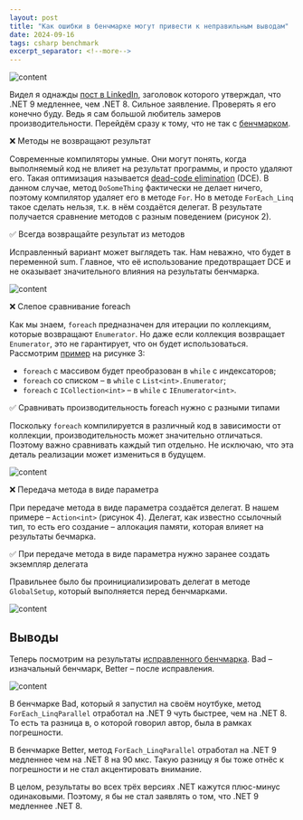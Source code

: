 ```yaml
---
layout: post
title: "Как ошибки в бенчмарке могут привести к неправильным выводам"
date: 2024-09-16
tags: csharp benchmark
excerpt_separator: <!--more-->
---
```


<img src="{{site.baseurl}}/assets/2024/09/2024-09-16-bad-vs-better-benchmark/image01.png" alt="content">

Видел я однажды [пост в LinkedIn](https://www.linkedin.com/posts/sa-es-ir_csharp-dotnet-forloops-activity-7188563012553773056-K0z0), заголовок которого утверждал, что .NET 9 медленнее, чем .NET 8. Сильное заявление. Проверять я его конечно буду. Ведь я сам большой любитель замеров производительности. Перейдём сразу к тому, что не так с [бенчмарком](https://github.com/sa-es-ir/ForLoopComparison).

<!--more-->

❌ Методы не возвращают результат

Современные компиляторы умные. Они могут понять, когда выполняемый код не влияет на результат программы, и просто удаляют его. Такая оптимизация называется [dead-code elimination](https://en.wikipedia.org/wiki/Dead-code_elimination) (DCE). В данном случае, метод `DoSomeThing` фактически не делает ничего, поэтому компилятор удаляет его в методе `For`. Но в методе `ForEach_Linq` такое сделать нельзя, т.к. в нём создаётся делегат. В результате получается сравнение методов с разным поведением (рисунок 2).

✅ Всегда возвращайте результат из методов

Исправленный вариант может выглядеть так. Нам неважно, что будет в переменной sum. Главное, что её использование предотвращает DCE и не оказывает значительного влияния на результаты бенчмарка.

<img src="{{site.baseurl}}/assets/2024/09/2024-09-16-bad-vs-better-benchmark/image02.png" alt="content">

❌ Слепое сравнивание foreach

Как мы знаем, `foreach` предназначен для итерации по коллекциям, которые возвращают `Enumerator`. Но даже если коллекция возвращает `Enumerator`, это не гарантирует, что он будет использоваться. Рассмотрим [пример](https://sharplab.io/#gist:c3a7b45510a9bfe1d34f11677f0af5b5) на рисунке 3:

- `foreach` с массивом будет преобразован в `while` c индексаторов;  
- `foreach` со списком – в `while` с `List<int>.Enumerator`;  
- `foreach` с `ICollection<int>` – в `while` с `IEnumerator<int>`.

✅ Сравнивать производительность foreach нужно с разными типами

Поскольку `foreach` компилируется в различный код в зависимости от коллекции, производительность может значительно отличаться. Поэтому важно сравнивать каждый тип отдельно. Не исключаю, что эта деталь реализации может измениться в будущем.

<img src="{{site.baseurl}}/assets/2024/09/2024-09-16-bad-vs-better-benchmark/image03.png" alt="content">

❌ Передача метода в виде параметра

При передаче метода в виде параметра создаётся делегат. В нашем примере – `Action<int>` (рисунок 4). Делегат, как известно ссылочный тип, то есть его создание – аллокация памяти, которая влияет на результаты бечмарка.

✅ При передаче метода в виде параметра нужно заранее создать экземпляр делегата

Правильнее было бы проинициализировать делегат в методе `GlobalSetup`, который выполняется перед бенчмарками.

<img src="{{site.baseurl}}/assets/2024/09/2024-09-16-bad-vs-better-benchmark/image04.png" alt="content">

## Выводы

Теперь посмотрим на результаты [исправленного бенчмарка](https://github.com/alexeyfv/for-benchmark). Bad – изначальный бенчмарк, Better – после исправления.

<img src="{{site.baseurl}}/assets/2024/09/2024-09-16-bad-vs-better-benchmark/image05.png" alt="content">

В бенчмарке Bad, который я запустил на своём ноутбуке, метод `ForEach_LinqParallel` отработал на .NET 9 чуть быстрее, чем на .NET 8. То есть та разница в, о которой говорил автор, была в рамках погрешности.

В бенчмарке Better, метод `ForEach_LinqParallel` отработал на .NET 9 медленнее чем на .NET 8 на 90 мкс. Такую разницу я бы тоже отнёс к погрешности и не стал акцентировать внимание.

В целом, результаты во всех трёх версиях .NET кажутся плюс-минус одинаковыми. Поэтому, я бы не стал заявлять о том, что .NET 9 медленнее .NET 8.
